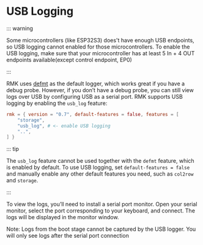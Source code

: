 # USB Logging

::: warning

Some microcontrollers (like ESP32S3) does't have enough USB endpoints, so USB logging cannot enabled for those microcontrollers. To enable the USB logging, make sure that your microcontroller has at least 5 In + 4 OUT endpoints available(except control endpoint, EP0)

:::

RMK uses [defmt](https://defmt.ferrous-systems.com) as the default logger, which works great if you have a debug probe. However, if you don’t have a debug probe, you can still view logs over USB by configuring USB as a serial port. RMK supports USB logging by enabling the `usb_log` feature:

```toml
rmk = { version = "0.7", default-features = false, features = [
    "storage",
    "usb_log", # <- enable USB logging
    "..",
] }
```

::: tip

The `usb_log` feature cannot be used together with the `defmt` feature, which is enabled by default. To use USB logging, set `default-features = false` and manually enable any other default features you need, such as `col2row` and `storage`.

:::

To view the logs, you’ll need to install a serial port monitor. Open your serial monitor, select the port corresponding to your keyboard, and connect. The logs will be displayed in the monitor window.

Note: Logs from the boot stage cannot be captured by the USB logger. You will only see logs after the serial port connection
